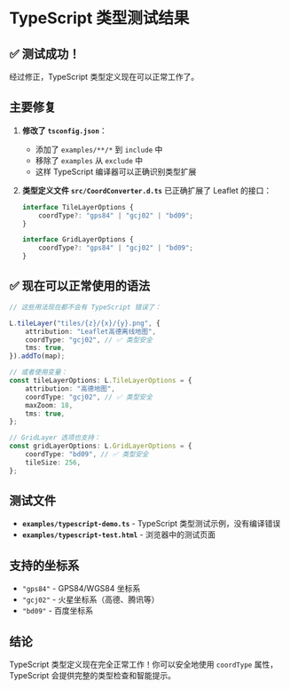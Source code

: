 # TypeScript 类型测试结果

## ✅ 测试成功！

经过修正，TypeScript 类型定义现在可以正常工作了。

## 主要修复

1. **修改了 `tsconfig.json`**：

    - 添加了 `examples/**/*` 到 `include` 中
    - 移除了 `examples` 从 `exclude` 中
    - 这样 TypeScript 编译器可以正确识别类型扩展

2. **类型定义文件 `src/CoordConverter.d.ts`** 已正确扩展了 Leaflet 的接口：

    ```typescript
    interface TileLayerOptions {
        coordType?: "gps84" | "gcj02" | "bd09";
    }

    interface GridLayerOptions {
        coordType?: "gps84" | "gcj02" | "bd09";
    }
    ```

## ✅ 现在可以正常使用的语法

```typescript
// 这些用法现在都不会有 TypeScript 错误了：

L.tileLayer("tiles/{z}/{x}/{y}.png", {
    attribution: "Leaflet高德离线地图",
    coordType: "gcj02", // ✅ 类型安全
    tms: true,
}).addTo(map);

// 或者使用变量：
const tileLayerOptions: L.TileLayerOptions = {
    attribution: "高德地图",
    coordType: "gcj02", // ✅ 类型安全
    maxZoom: 18,
    tms: true,
};

// GridLayer 选项也支持：
const gridLayerOptions: L.GridLayerOptions = {
    coordType: "bd09", // ✅ 类型安全
    tileSize: 256,
};
```

## 测试文件

-   **`examples/typescript-demo.ts`** - TypeScript 类型测试示例，没有编译错误
-   **`examples/typescript-test.html`** - 浏览器中的测试页面

## 支持的坐标系

-   `"gps84"` - GPS84/WGS84 坐标系
-   `"gcj02"` - 火星坐标系（高德、腾讯等）
-   `"bd09"` - 百度坐标系

## 结论

TypeScript 类型定义现在完全正常工作！你可以安全地使用 `coordType` 属性，TypeScript 会提供完整的类型检查和智能提示。
